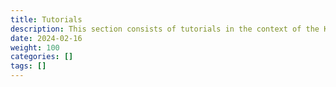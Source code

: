 ```yaml
---
title: Tutorials
description: This section consists of tutorials in the context of the Kubernetes plugin for Spin
date: 2024-02-16
weight: 100
categories: []
tags: []
---
```

